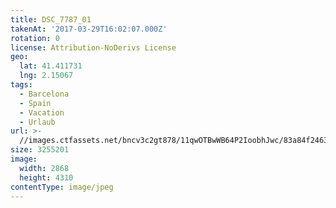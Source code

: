 ```yaml
---
title: DSC_7787_01
takenAt: '2017-03-29T16:02:07.000Z'
rotation: 0
license: Attribution-NoDerivs License
geo:
  lat: 41.411731
  lng: 2.15067
tags:
  - Barcelona
  - Spain
  - Vacation
  - Urlaub
url: >-
  //images.ctfassets.net/bncv3c2gt878/11qwOTBwWB64P2IoobhJwc/83a84f2463db132d5fb45149e59944a8/dsc_7787_01_33235927094_o
size: 3255201
image:
  width: 2868
  height: 4310
contentType: image/jpeg
---
```


